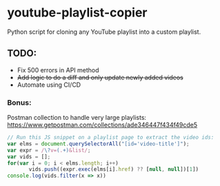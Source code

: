 # youtube-playlist-copier
Python script for cloning any YouTube playlist into a custom playlist.

## TODO:
- Fix 500 errors in API method
- ~~Add logic to do a diff and only update newly added videos~~
- Automate using CI/CD

### Bonus:
Postman collection to handle very large playlists:
https://www.getpostman.com/collections/ade346447f434f49cde5


```javascript
// Run this JS snippet on a playlist page to extract the video ids:
var elms = document.querySelectorAll("[id='video-title']");
var expr = /\?v=(.+)&list/;
var vids = [];
for(var i = 0; i < elms.length; i++) 
       vids.push((expr.exec(elms[i].href) ?? [null, null])[1])
console.log(vids.filter(x => x))
```
